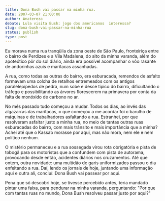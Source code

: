 ```yaml
---
title: Dona Bush vai passar na minha rua.
date: 2007-03-07 21:00:00
author: Anatereza
debate: Lula visita Bush: jogo dos americanos  interessa?
slug: dona-bush-vai-passar-na-minha-rua
status: publish 
type: post
---
```


Eu morava numa rua tranqüila da zona oeste de São Paulo, fronteiriça entre o bairro de Perdizes e a Vila Madalena, do alto da minha varanda, além do apoteótico pôr do sol diário, ainda era possível acompanhar o vôo rasante de andorinhas azuis e maritacas assanhadas.  
  
A rua, como todas as outras do bairro, era esburacada, remendos de asfalto formavam uma colcha de retalhos entremeados com os antigos paralelepípedos de pedra, num sobe e desce típico do bairro, dificultando o tráfego e possibilitando as árvores florescerem na primavera por conta da falta de monóxido de carbono no ar.   
  
No mês passado tudo começou a mudar. Todos os dias, ao invés das algazarras das maritacas, o que começou a me acordar foi o barulho de máquinas e de trabalhadores asfaltando a rua. Estranhei, por que resolveram asfaltar justo a minha rua, no meio de tantas outras ruas esburacadas do bairro, com mais trânsito e mais importância que a minha? Achei até que o Kassab morasse por aqui, mas não mora, nem ele e nem político nenhum.  
  
O mistério permaneceu e a rua sossegada virou rota obrigatória e pista de tobogã para os motoristas que a confundem com pista de autorama, provocando desde então, acidentes diários nos cruzamentos. Até que ontem, outra novidade: uma multidão de garis uniformizados passou o dia enfeitando a rua. Daí, lendo os jornais de hoje, juntando uma informação aqui e outra ali, concluí: Dona Bush vai passear por aqui.  
  
Pena que só descobri hoje, se tivesse percebido antes, teria mandado pintar uma faixa, para pendurar na minha varanda, perguntando: "Por que com tantas ruas no mundo, Dona Bush resolveu passar justo por aqui?"


